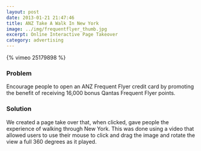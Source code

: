 ```yaml
---
layout: post
date: 2013-01-21 21:47:46
title: ANZ Take A Walk In New York
image: ../img/frequentflyer_thumb.jpg
excerpt: Online Interactive Page Takeover
category: advertising
---
```


{% vimeo 25179898 %}

### Problem ###

Encourage people to open an ANZ Frequent Flyer credit card by promoting the benefit of receiving 16,000 bonus Qantas Frequent Flyer points.
			
### Solution ###

We created a page take over that, when clicked, gave people the experience of walking through New York. This was done using a video that allowed users to use their mouse to click and drag the image and rotate the view a full 360 degrees as it played.